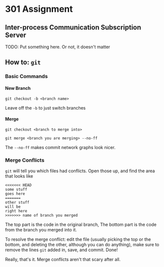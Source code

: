 # 301 Assignment
## Inter-process Communication Subscription Server

TODO: Put something here. Or not, it doesn't matter

## How to: `git`
### Basic Commands

#### New Branch

`git checkout -b <branch name>`

Leave off the `-b` to just switch branches

#### Merge

`git checkout <branch to merge into>`

`git merge <branch you are merging> --no-ff`

The `--no-ff` makes commit network graphs look nicer. 

### Merge Conflicts

`git` will tell you which files had conflicts. Open those up, and find the area that looks like

```
<<<<<<< HEAD
some stuff
goes here
=======
other stuff
will be
right here
>>>>>>> name of branch you merged
```

The top part is the code in the original branch, The bottom part is the code from the branch you merged into it.

To resolve the merge conflict: edit the file (usually picking the top or the bottom, and deleting the other, although you can do anything), make sure to remove the lines `git` added in, save, and commit. Done!

Really, that's it. Merge conflicts aren't that scary after all.


